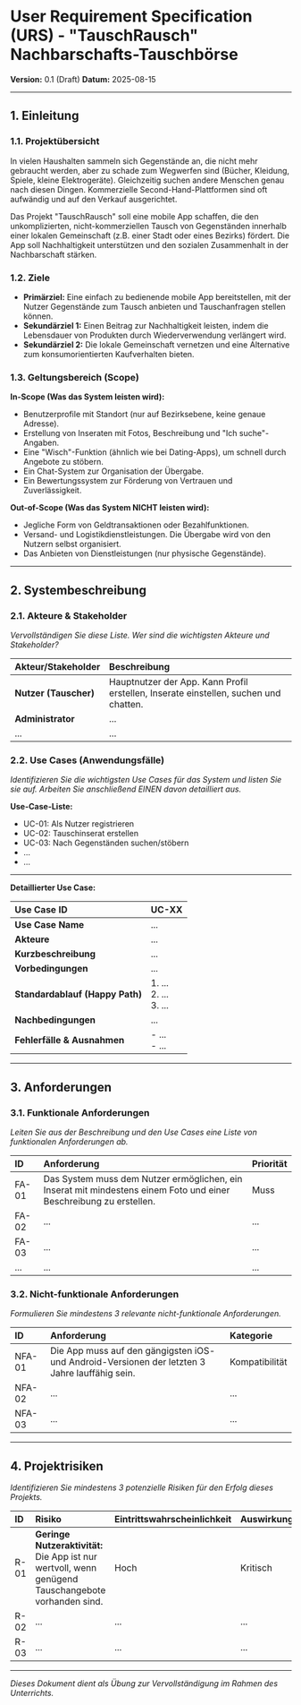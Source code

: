 # User Requirement Specification (URS) - "TauschRausch" Nachbarschafts-Tauschbörse

**Version:** 0.1 (Draft)
**Datum:** 2025-08-15

---

## 1. Einleitung

### 1.1. Projektübersicht

In vielen Haushalten sammeln sich Gegenstände an, die nicht mehr gebraucht werden, aber zu schade zum Wegwerfen sind (Bücher, Kleidung, Spiele, kleine Elektrogeräte). Gleichzeitig suchen andere Menschen genau nach diesen Dingen. Kommerzielle Second-Hand-Plattformen sind oft aufwändig und auf den Verkauf ausgerichtet.

Das Projekt "TauschRausch" soll eine mobile App schaffen, die den unkomplizierten, nicht-kommerziellen Tausch von Gegenständen innerhalb einer lokalen Gemeinschaft (z.B. einer Stadt oder eines Bezirks) fördert. Die App soll Nachhaltigkeit unterstützen und den sozialen Zusammenhalt in der Nachbarschaft stärken.

### 1.2. Ziele

*   **Primärziel:** Eine einfach zu bedienende mobile App bereitstellen, mit der Nutzer Gegenstände zum Tausch anbieten und Tauschanfragen stellen können.
*   **Sekundärziel 1:** Einen Beitrag zur Nachhaltigkeit leisten, indem die Lebensdauer von Produkten durch Wiederverwendung verlängert wird.
*   **Sekundärziel 2:** Die lokale Gemeinschaft vernetzen und eine Alternative zum konsumorientierten Kaufverhalten bieten.

### 1.3. Geltungsbereich (Scope)

**In-Scope (Was das System leisten wird):**
*   Benutzerprofile mit Standort (nur auf Bezirksebene, keine genaue Adresse).
*   Erstellung von Inseraten mit Fotos, Beschreibung und "Ich suche"-Angaben.
*   Eine "Wisch"-Funktion (ähnlich wie bei Dating-Apps), um schnell durch Angebote zu stöbern.
*   Ein Chat-System zur Organisation der Übergabe.
*   Ein Bewertungssystem zur Förderung von Vertrauen und Zuverlässigkeit.

**Out-of-Scope (Was das System NICHT leisten wird):**
*   Jegliche Form von Geldtransaktionen oder Bezahlfunktionen.
*   Versand- und Logistikdienstleistungen. Die Übergabe wird von den Nutzern selbst organisiert.
*   Das Anbieten von Dienstleistungen (nur physische Gegenstände).

---

## 2. Systembeschreibung

### 2.1. Akteure & Stakeholder

*Vervollständigen Sie diese Liste. Wer sind die wichtigsten Akteure und Stakeholder?*

| Akteur/Stakeholder | Beschreibung |
| :--- | :--- |
| **Nutzer (Tauscher)** | Hauptnutzer der App. Kann Profil erstellen, Inserate einstellen, suchen und chatten. |
| **Administrator** | ... |
| ... | ... |

### 2.2. Use Cases (Anwendungsfälle)

*Identifizieren Sie die wichtigsten Use Cases für das System und listen Sie sie auf. Arbeiten Sie anschließend EINEN davon detailliert aus.*

**Use-Case-Liste:**
*   UC-01: Als Nutzer registrieren
*   UC-02: Tauschinserat erstellen
*   UC-03: Nach Gegenständen suchen/stöbern
*   ...
*   ...

---
**Detaillierter Use Case:**

| Use Case ID | UC-XX |
| :--- | :--- |
| **Use Case Name** | ... |
| **Akteure** | ... |
| **Kurzbeschreibung** | ... |
| **Vorbedingungen** | ... |
| **Standardablauf (Happy Path)** | 1. ...<br>2. ...<br>3. ... |
| **Nachbedingungen** | ... |
| **Fehlerfälle & Ausnahmen** | - ...<br>- ... |

---

## 3. Anforderungen

### 3.1. Funktionale Anforderungen

*Leiten Sie aus der Beschreibung und den Use Cases eine Liste von funktionalen Anforderungen ab.*

| ID | Anforderung | Priorität |
| :--- | :--- | :--- |
| FA-01 | Das System muss dem Nutzer ermöglichen, ein Inserat mit mindestens einem Foto und einer Beschreibung zu erstellen. | Muss |
| FA-02 | ... | ... |
| FA-03 | ... | ... |
| ... | ... | ... |

### 3.2. Nicht-funktionale Anforderungen

*Formulieren Sie mindestens 3 relevante nicht-funktionale Anforderungen.*

| ID | Anforderung | Kategorie |
| :--- | :--- | :--- |
| NFA-01 | Die App muss auf den gängigsten iOS- und Android-Versionen der letzten 3 Jahre lauffähig sein. | Kompatibilität |
| NFA-02 | ... | ... |
| NFA-03 | ... | ... |

---

## 4. Projektrisiken

*Identifizieren Sie mindestens 3 potenzielle Risiken für den Erfolg dieses Projekts.*

| ID | Risiko | Eintrittswahrscheinlichkeit | Auswirkung | Maßnahme |
| :--- | :--- | :--- | :--- | :--- |
| R-01 | **Geringe Nutzeraktivität:** Die App ist nur wertvoll, wenn genügend Tauschangebote vorhanden sind. | Hoch | Kritisch | Lokale Werbemaßnahmen (z.B. in Gemeindeblättern, Social-Media-Gruppen der Stadt). |
| R-02 | ... | ... | ... | ... |
| R-03 | ... | ... | ... | ... |

---
*Dieses Dokument dient als Übung zur Vervollständigung im Rahmen des Unterrichts.*
